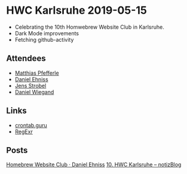 # HWC Karlsruhe 2019-05-15

- Celebrating the 10th Homwebrew Website Club in Karlsruhe.
- Dark Mode improvements
- Fetching github-activity

## Attendees

* [Matthias Pfefferle](https://notiz.blog/)
* [Daniel Ehniss](https://depone.net)    
* [Jens Strobel](https://twitter.com/jstrobel)
* [Daniel Wiegand](https://wiegand.io/)

## Links

* [crontab.guru](https://crontab.guru/)
* [RegExr](https://regexr.com/)

## Posts

[Homebrew Website Club · Daniel Ehniss](https://danielehniss.de/2019/10/16/homebrew-website-club-2/)
[10. HWC Karlsruhe – notizBlog](https://notiz.blog/2019/10/16/10-hwc-karlsruhe/)
